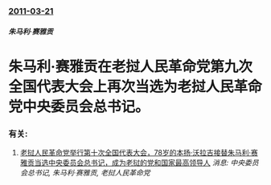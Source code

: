 ### [2011-03-21](/news/2011/03/21/index.md)

##### 朱马利·赛雅贡
# 朱马利·赛雅贡在老挝人民革命党第九次全国代表大会上再次当选为老挝人民革命党中央委员会总书记。




### 有关:

1. [老挝人民革命党举行第十次全国代表大会，78岁的本扬·沃拉吉接替朱马利·赛雅贡当选中央委员会总书记，成为老挝的党和国家最高领导人](/news/2016/01/22/老挝人民革命党举行第十次全国代表大会-78岁的本扬-沃拉吉接替朱马利-赛雅贡当选中央委员会总书记-成为老挝的党和国家最高.md) _消息: 中央委员会总书记, 朱马利·赛雅贡, 老挝人民革命党_
